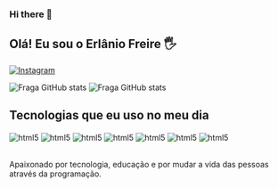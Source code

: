 ### Hi there 👋

## Olá! Eu sou o Erlânio Freire 🖐️

[![Instagram](https://img.shields.io/badge/Instagram-E4405F?style=for-the-badge&logo=instagram&logoColor=white)](https://instagram.com/erlaniofreire)


![Fraga GitHub stats](https://github-readme-stats.vercel.app/api?username=erlanio&show_icons=true&theme=nightowl&include_all_commits=true&count_private=truee)
![Fraga GitHub stats](https://github-readme-stats.vercel.app/api/top-langs?username=erlanio&layout=compact&theme=nightowl)
## Tecnologias que eu uso no meu dia

<div style="display: inline_block">
  <img align="center" alt="html5" src="https://img.shields.io/badge/HTML5-E34F26?style=for-the-badge&logo=html5&logoColor=white" />
  <img align="center" alt="html5" src="https://img.shields.io/badge/CSS3-1572B6?style=for-the-badge&logo=css3&logoColor=white"/>
  <img align="center" alt="html5" src="https://img.shields.io/badge/JavaScript-F7DF1E?style=for-the-badge&logo=javascript&logoColor=black"/>
  
  <img align="center" alt="html5" src="https://img.shields.io/badge/PHP-777BB4?style=for-the-badge&logo=php&logoColor=white" />
  <img align="center" alt="html5" src="https://img.shields.io/badge/Python-14354C?style=for-the-badge&logo=python&logoColor=white"/>
  <img align="center" alt="html5" src="https://img.shields.io/badge/Bootstrap-563D7C?style=for-the-badge&logo=bootstrap&logoColor=white"/>
  <img align="center" alt="html5" src="https://img.shields.io/badge/CSS3-1572B6?style=for-the-badge&logo=css3&logoColor=white"/>
</div><br/>

Apaixonado por tecnologia, educação e por mudar a vida das pessoas através da programação.
